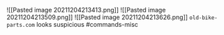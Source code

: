 ![[Pasted image 20211204213413.png]]
![[Pasted image 20211204213509.png]]
![[Pasted image 20211204213626.png]]
`old-bike-parts.com` looks suspicious
#commands-misc 